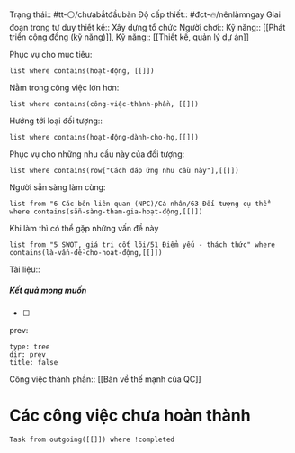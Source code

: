 Trạng thái:: #tt-⚪/chưabắtđầubàn
Độ cấp thiết:: #đct-🔥/nênlàmngay
Giai đoạn trong tư duy thiết kế:: Xây dựng tổ chức
Người chơi::
Kỹ năng:: [[Phát triển cộng đồng (kỹ năng)]], Kỹ năng:: [[Thiết kế, quản lý dự án]]

Phục vụ cho mục tiêu:
```dataview
list where contains(hoạt-động, [[]])
```
Nằm trong công việc lớn hơn:
```dataview
list where contains(công-việc-thành-phần, [[]])
```
Hướng tới loại đối tượng::
```dataview
list where contains(hoạt-động-dành-cho-họ,[[]])
```
Phục vụ cho những nhu cầu này của đối tượng:
```dataview
list where contains(row["Cách đáp ứng nhu cầu này"],[[]])
```
Người sẵn sàng làm cùng:
```dataview
list from "6 Các bên liên quan (NPC)/Cá nhân/63 Đối tượng cụ thể" where contains(sẵn-sàng-tham-gia-hoạt-động,[[]])
```
Khi làm thì có thể gặp những vấn đề này
```dataview
list from "5 SWOT, giá trị cốt lõi/51 Điểm yếu - thách thức" where contains(là-vấn-đề-cho-hoạt-động,[[]])
```

Tài liệu::
##### Kết quả mong muốn
- [ ] 

prev:
```breadcrumbs
type: tree
dir: prev
title: false
```

Công việc thành phần:: [[Bàn về thế mạnh của QC]]

# Các công việc chưa hoàn thành
```dataview
Task from outgoing([[]]) where !completed
```


